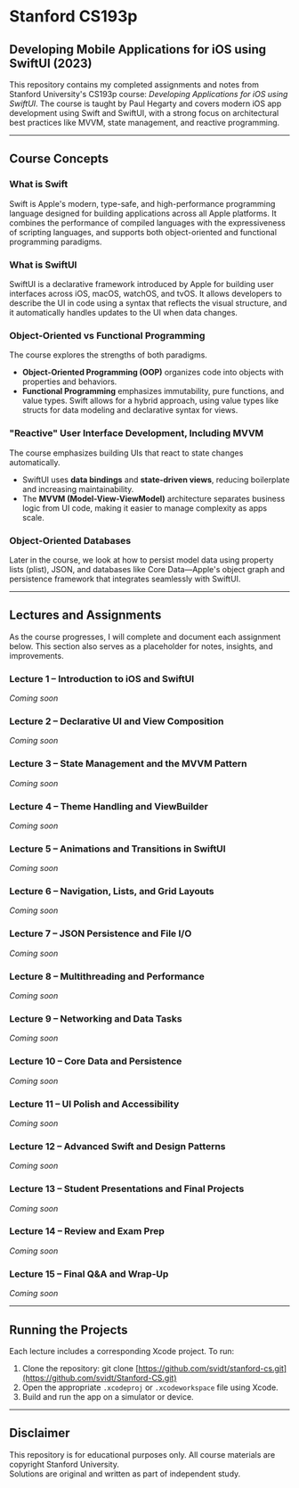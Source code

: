 # Stanford CS193p  
## Developing Mobile Applications for iOS using SwiftUI (2023)

This repository contains my completed assignments and notes from Stanford University's CS193p course: *Developing Applications for iOS using SwiftUI*. The course is taught by Paul Hegarty and covers modern iOS app development using Swift and SwiftUI, with a strong focus on architectural best practices like MVVM, state management, and reactive programming.

---

## Course Concepts

### What is Swift

Swift is Apple's modern, type-safe, and high-performance programming language designed for building applications across all Apple platforms. It combines the performance of compiled languages with the expressiveness of scripting languages, and supports both object-oriented and functional programming paradigms.

### What is SwiftUI

SwiftUI is a declarative framework introduced by Apple for building user interfaces across iOS, macOS, watchOS, and tvOS. It allows developers to describe the UI in code using a syntax that reflects the visual structure, and it automatically handles updates to the UI when data changes.

### Object-Oriented vs Functional Programming

The course explores the strengths of both paradigms.  
- **Object-Oriented Programming (OOP)** organizes code into objects with properties and behaviors.  
- **Functional Programming** emphasizes immutability, pure functions, and value types. Swift allows for a hybrid approach, using value types like structs for data modeling and declarative syntax for views.

### "Reactive" User Interface Development, Including MVVM

The course emphasizes building UIs that react to state changes automatically.  
- SwiftUI uses **data bindings** and **state-driven views**, reducing boilerplate and increasing maintainability.  
- The **MVVM (Model-View-ViewModel)** architecture separates business logic from UI code, making it easier to manage complexity as apps scale.

### Object-Oriented Databases

Later in the course, we look at how to persist model data using property lists (plist), JSON, and databases like Core Data—Apple's object graph and persistence framework that integrates seamlessly with SwiftUI.

---

## Lectures and Assignments

As the course progresses, I will complete and document each assignment below. This section also serves as a placeholder for notes, insights, and improvements.

### Lecture 1 – Introduction to iOS and SwiftUI  
*Coming soon*

### Lecture 2 – Declarative UI and View Composition  
*Coming soon*

### Lecture 3 – State Management and the MVVM Pattern  
*Coming soon*

### Lecture 4 – Theme Handling and ViewBuilder  
*Coming soon*

### Lecture 5 – Animations and Transitions in SwiftUI  
*Coming soon*

### Lecture 6 – Navigation, Lists, and Grid Layouts  
*Coming soon*

### Lecture 7 – JSON Persistence and File I/O  
*Coming soon*

### Lecture 8 – Multithreading and Performance  
*Coming soon*

### Lecture 9 – Networking and Data Tasks  
*Coming soon*

### Lecture 10 – Core Data and Persistence  
*Coming soon*

### Lecture 11 – UI Polish and Accessibility  
*Coming soon*

### Lecture 12 – Advanced Swift and Design Patterns  
*Coming soon*

### Lecture 13 – Student Presentations and Final Projects  
*Coming soon*

### Lecture 14 – Review and Exam Prep  
*Coming soon*

### Lecture 15 – Final Q&A and Wrap-Up  
*Coming soon*

---

## Running the Projects

Each lecture includes a corresponding Xcode project. To run:

1. Clone the repository: git clone [https://github.com/svidt/stanford-cs.git](https://github.com/svidt/Stanford-CS.git)
2. Open the appropriate `.xcodeproj` or `.xcodeworkspace` file using Xcode.
3. Build and run the app on a simulator or device.

---

## Disclaimer

This repository is for educational purposes only. All course materials are copyright Stanford University.  
Solutions are original and written as part of independent study.
